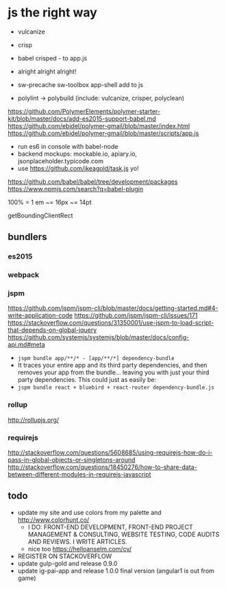 # js the right way

- vulcanize
- crisp
- babel crisped - to app.js
- alright alright alright!
- sw-precache sw-toolbox app-shell add to js

- polylint -> polybuild (include: vulcanize, crisper, polyclean)

https://github.com/PolymerElements/polymer-starter-kit/blob/master/docs/add-es2015-support-babel.md
https://github.com/ebidel/polymer-gmail/blob/master/index.html
https://github.com/ebidel/polymer-gmail/blob/master/scripts/app.js

- run es6 in console with babel-node
- backend mockups: mockable.io, apiary.io, jsonplaceholder.typicode.com
- use https://github.com/ikeagold/task.js yo!

https://github.com/babel/babel/tree/development/packages
https://www.npmjs.com/search?q=babel-plugin

100% = 1 em ~= 16px ~= 14pt

getBoundingClientRect

## bundlers

### es2015

### webpack

### jspm
https://github.com/jspm/jspm-cli/blob/master/docs/getting-started.md#4-write-application-code
https://github.com/jspm/jspm-cli/issues/171
https://stackoverflow.com/questions/31350001/use-jspm-to-load-script-that-depends-on-global-jquery
https://github.com/systemjs/systemjs/blob/master/docs/config-api.md#meta

- `jspm bundle app/**/* - [app/**/*] dependency-bundle`
- It traces your entire app and its third party dependencies, and then removes your app from the bundle... leaving you with just your third party dependencies. This could just as easily be:
- `jspm bundle react + bluebird + react-router dependency-bundle.js`

### rollup
http://rollupjs.org/

### requirejs
http://stackoverflow.com/questions/5608685/using-requirejs-how-do-i-pass-in-global-objects-or-singletons-around
http://stackoverflow.com/questions/18450276/how-to-share-data-between-different-modules-in-requirejs-javascript

## todo
- update my site and use colors from my palette and http://www.colorhunt.co/
  - I DO: FRONT-END DEVELOPMENT, FRONT-END PROJECT MANAGEMENT & CONSULTING, WEBSITE TESTING, CODE AUDITS AND REVIEWS. I WRITE ARTICLES.
  - nice too https://helloanselm.com/cv/
- REGISTER ON STACKOVERFLOW
- update gulp-gold and release 0.9.0
- update ig-pai-app and release 1.0.0 final version (angular1 is out from game)
